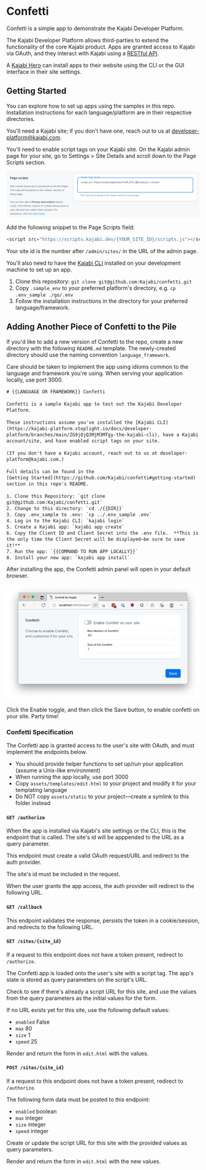 # Confetti

Confetti is a simple app to demonstrate the Kajabi Developer Platform.

The Kajabi Developer Platform allows third-parties to extend the functionality
of the core Kajabi product. Apps are granted access to Kajabi via OAuth, and they interact with Kajabi using a [RESTful API](https://kajabi-platform.stoplight.io/docs/developer-platform).

A [Kajabi Hero](https://kajabi.com/hero) can install apps to their
website using the CLI or the GUI interface in their site settings.

## Getting Started

You can explore how to set up apps using the samples in this repo.
Installation instructions for each language/platform are in their respective
directories.

You'll need a Kajabi site; if you don't have one, reach out to us at
[developer-platform@kajabi.com](mailto:developer-platform@kajabi.com).

You'll need to enable script tags on your Kajabi site. On the Kajabi admin page
for your site, go to Settings > Site Details and scroll down to the Page Scripts
section.

![Kajabi Admin Panel](/assets/kajabi-admin-page-scripts.png)

Add the following snippet to the Page Scripts field:

```js
<script src="https://scripts.kajabi.dev/{YOUR_SITE_ID}/scripts.js"></script>
```

Your site id is the number after `/admin/sites/` in the URL of the admin page.

You'll also need to have the [Kajabi CLI](https://kajabi-platform.stoplight.io/docs/developer-platform/ZG9jOjQ3MjM3MTgy-the-kajabi-cli)
installed on your development machine to set up an app.

1. Clone this repository: `git clone git@github.com:Kajabi/confetti.git`
1. Copy `.sample_env` to your preferred platform's directory, e.g. `cp .env_sample ./go/.env`
1. Follow the installation instructions in the directory for your preferred language/framework.

## Adding Another Piece of Confetti to the Pile

If you'd like to add a new version of Confetti to the repo, create a new directory
with the following `README.md` template. The newly-created directory should use
the naming convention `language_framework`.

Care should be taken to implement the app using idioms common to the language
and framework you're using. When serving your application locally, use port 3000.

```
# {{LANGUAGE OR FRAMEWORK}} Confetti

Confetti is a sample Kajabi app to test out the Kajabi Developer Platform.

These instructions assume you've installed the [Kajabi CLI](https://kajabi-platform.stoplight.io/docs/developer-platform/branches/main/ZG9jOjQ3MjM3MTgy-the-kajabi-cli), have a Kajabi account/site, and have enabled script tags on your site.

(If you don't have a Kajabi account, reach out to us at developer-platform@kajabi.com.)

Full details can be found in the
[Getting Started](https://github.com/Kajabi/confetti#getting-started)
section in this repo's README.

1. Clone this Repository: `git clone git@github.com:Kajabi/confetti.git`
2. Change to this directory: `cd ./{{DIR}}`
3. Copy .env_sample to .env: `cp ../.env_sample .env`
4. Log in to the Kajabi CLI: `kajabi login`
5. Create a Kajabi app: `kajabi app create`
6. Copy the Client ID and Client Secret into the .env file.  **This is the only time the Client Secret will be displayed—be sure to save it!**
7. Run the app: `{{COMMAND TO RUN APP LOCALLY}}`
8. Install your new app: `kajabi app install`
```

After installing the app, the Confetti admin panel will open in your default browser.

![Confetti Admin Panel](/assets/confetti-admin.png)

Click the Enable toggle, and then click the Save button, to enable confetti on your site. Party time!

### Confetti Specification

The Confetti app is granted access to the user's site with OAuth, and must implement
the endpoints below.

- You should provide helper functions to set up/run your application (assume a
Unix-like environment)
- When running the app locally, use port 3000
- Copy `assets/templates/edit.html` to your project and modify it for your templating language
- Do NOT copy `assets/static` to your project—create a symlink to this folder instead

#### `GET /authorize`

When the app is installed via Kajabi's site settings or the CLI, this is the
endpoint that is called. The site's id will be apppended to the URL as a query
parameter.

This endpoint must create a valid OAuth request/URL and redirect to the auth provider.

The site's id must be included in the request.

When the user grants the app access, the auth provider will redirect to the following URL.

#### `GET /callback`

This endpoint validates the response, persists the token in a cookie/session, and redirects to the following URL.

#### `GET /sites/{site_id}`

If a request to this endpoint does not have a token present, redirect to `/authorize`.

The Confetti app is loaded onto the user's site with a script tag. The app's state
is stored as query parameters on the script's URL.

Check to see if there's already a script URL for this site, and use the values
from the query parameters as the initial values for the form.

If no URL exists yet for this site, use the following default values:

- `enabled` False
- `max` 80
- `size` 1
- `speed` 25

Render and return the form in `edit.html` with the values.

#### `POST /sites/{site_id}`

If a request to this endpoint does not have a token present, redirect to `/authorize`.

The following form data must be posted to this endpoint:

- `enabled` boolean
- `max` integer
- `size` integer
- `speed` integer

Create or update the script URL for this site with the provided values as
query parameters.

Render and return the form in `edit.html` with the new values.
